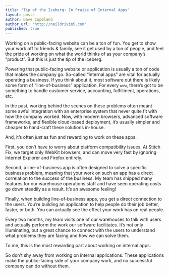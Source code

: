 ```yaml
---
title: "Tip of the Iceberg: In Praise of Internal Apps"
layout: posts
author: Dave Copeland
author_url: 'http://naildrivin5.com'
published: true
---
```


Working on a public-facing website can be a ton of fun.
You get to show your work off to friends & family, see it get used by a ton of people, and feel the pride of working on what the world thinks of as your company’s “product”.
But this is just the tip of the iceberg.

Powering that public-facing website or application is usually a ton of code that makes the company go.
So-called “internal apps” are vital for actually operating a business.
If you think about it, most software out there is likely some form of “line-of-business” application.
For every `www`, there’s got to be something to handle customer service, accounting, fulfillment, operations, etc.

In the past, working behind the scenes on these problems often meant some awful integration with an enterprise system that never quite fit with how the company worked.
Now, with modern browsers, advanced software frameworks, and flexible cloud-based deployment, it’s usually  simpler and cheaper to hand-craft these solutions in-house.

And, it’s often _just_ as fun and rewarding to work on these apps.

First, you don’t have to worry about platform compatibility issues.
At Stitch Fix, we target only WebKit browsers, and can move very fast by ignoring Internet Explorer and Firefox entirely.

Second, a line-of-business app is often designed to solve a specific business problem, meaning that your work on such an app has a direct correlation to the success of the business.
My team has shipped many features for our warehouse operations staff and have seen operating costs go down steadily as a result.
It’s an awesome feeling!

Finally, when building line-of-business apps, you get a direct connection to the users.
You’re building an application to help people do their job better, faster, or both.
You can actually see the effect your work has on real people.

Every two months, my team visits one of our warehouses to talk with users and actually perform the work our software facilitates.
It’s not only illuminating, but a great chance to connect with the users to understand what problems they are facing and how we can solve them.

To me, this is the most rewarding part about working on internal apps.

So don’t shy away from working on internal applications.
These applications make the public-facing side of your company work, and no successful company can do without them.
